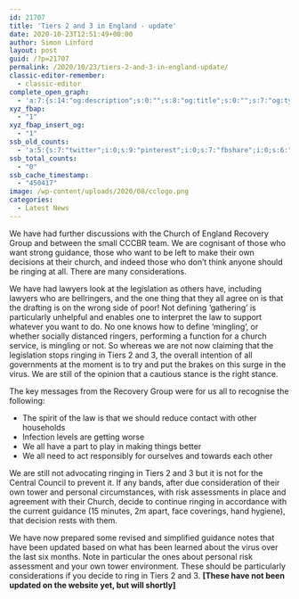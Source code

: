 ```yaml
---
id: 21707
title: 'Tiers 2 and 3 in England - update'
date: 2020-10-23T12:51:49+00:00
author: Simon Linford
layout: post
guid: /?p=21707
permalink: /2020/10/23/tiers-2-and-3-in-england-update/
classic-editor-remember:
  - classic-editor
complete_open_graph:
  - 'a:7:{s:14:"og:description";s:0:"";s:8:"og:title";s:0:"";s:7:"og:type";s:0:"";s:12:"twitter:card";s:7:"summary";s:15:"twitter:creator";s:0:"";s:19:"twitter:description";s:0:"";s:8:"og:image";s:0:"";}'
xyz_fbap:
  - "1"
xyz_fbap_insert_og:
  - "1"
ssb_old_counts:
  - 'a:5:{s:7:"twitter";i:0;s:9:"pinterest";i:0;s:7:"fbshare";i:0;s:6:"reddit";i:0;s:6:"tumblr";N;}'
ssb_total_counts:
  - "0"
ssb_cache_timestamp:
  - "450417"
image: /wp-content/uploads/2020/08/cclogo.png
categories:
  - Latest News
---
```

We have had further discussions with the Church of England Recovery Group and between the small CCCBR team. We are cognisant of those who want strong guidance, those who want to be left to make their own decisions at their church, and indeed those who don’t think anyone should be ringing at all. There are many considerations.

We have had lawyers look at the legislation as others have, including lawyers who are bellringers, and the one thing that they all agree on is that the drafting is on the wrong side of poor! Not defining ‘gathering’ is particularly unhelpful and enables one to interpret the law to support whatever you want to do. No one knows how to define ‘mingling’, or whether socially distanced ringers, performing a function for a church service, is mingling or not. So whereas we are not now claiming that the legislation stops ringing in Tiers 2 and 3, the overall intention of all governments at the moment is to try and put the brakes on this surge in the virus. We are still of the opinion that a cautious stance is the right stance.

The key messages from the Recovery Group were for us all to recognise the following:

  * The spirit of the law is that we should reduce contact with other households
  * Infection levels are getting worse
  * We all have a part to play in making things better
  * We all need to act responsibly for ourselves and towards each other

We are still not advocating ringing in Tiers 2 and 3 but it is not for the Central Council to prevent it. If any bands, after due consideration of their own tower and personal circumstances, with risk assessments in place and agreement with their Church, decide to continue ringing in accordance with the current guidance (15 minutes, 2m apart, face coverings, hand hygiene), that decision rests with them.

We have now prepared some revised and simplified guidance notes that have been updated based on what has been learned about the virus over the last six months. Note in particular the ones about personal risk assessment and your own tower environment. These should be particularly considerations if you decide to ring in Tiers 2 and 3. **[These have not been updated on the website yet, but will shortly]**

